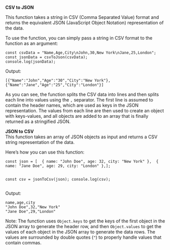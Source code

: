 <p><strong>CSV to JSON</strong></p>
<p>This function takes a string in CSV (Comma Separated Value) format and returns the equivalent JSON (JavaScript Object Notation) representation of the data.</p>
<p>To use the function, you can simply pass a string in CSV format to the function as an argument:</p>
<pre><code>const csvData = "Name,Age,City\nJohn,30,New York\nJane,25,London";
const jsonData = csvToJson(csvData);
console.log(jsonData);
</code></pre>
<p>Output:</p>
<pre><code>[{"Name":"John","Age":"30","City":"New York"},{"Name":"Jane","Age":"25","City":"London"}]
</code></pre>
<p>As you can see, the function splits the CSV data into lines and then splits each line into values using the <code>,</code> separator. The first line is assumed to contain the header names, which are used as keys in the JSON representation. The values from each line are then used to create an object with keys-values, and all objects are added to an array that is finally returned as a stringified JSON.</p>
<p><strong>JSON to CSV</strong><br>
This function takes an array of JSON objects as input and returns a CSV string representation of the data.</p>
<p>Here’s how you can use this function:</p>
<pre><code>const json = [  { name: "John Doe", age: 32, city: "New York" },  { name: "Jane Doe", age: 29, city: "London" },];

const csv = jsonToCsv(json);
console.log(csv);
</code></pre>

<p>Output:</p>
<pre><code>name,age,city
"John Doe",32,"New York"
"Jane Doe",29,"London"
</code></pre>
<p>Note: The function uses <code>Object.keys</code> to get the keys of the first object in the JSON array to generate the header row, and then <code>Object.values</code> to get the values of each object in the JSON array to generate the data rows. The values are surrounded by double quotes (<code>"</code>) to properly handle values that contain commas.</p>
